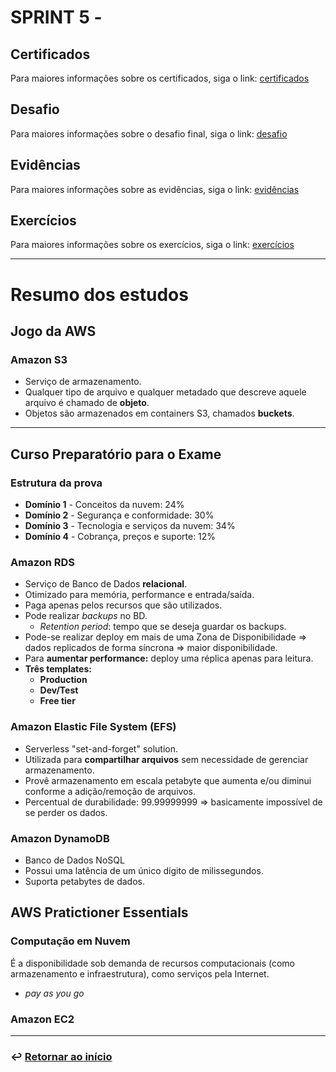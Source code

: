 # SPRINT 5 - 


## Certificados
Para maiores informações sobre os certificados, siga o link: [certificados](certificados)

## Desafio
Para maiores informações sobre o desafio final, siga o link: [desafio](desafio)

## Evidências
Para maiores informações sobre as evidências, siga o link: [evidências](evidencias)

## Exercícios
Para maiores informações sobre os exercícios, siga o link: [exercícios](exercicios)

___

# Resumo dos estudos
## Jogo da AWS
### Amazon S3
- Serviço de armazenamento.
- Qualquer tipo de arquivo e qualquer metadado que descreve aquele arquivo é chamado de **objeto**.
- Objetos são armazenados em containers S3, chamados **buckets**.


___
## Curso Preparatório para o Exame
### Estrutura da prova
- **Domínio 1** - Conceitos da nuvem: 24%
- **Domínio 2** - Segurança e conformidade: 30% 
- **Domínio 3** - Tecnologia e serviços da nuvem: 34%
- **Domínio 4** - Cobrança, preços e suporte: 12%

### Amazon RDS
- Serviço de Banco de Dados **relacional**.
- Otimizado para memória, performance e entrada/saída.
- Paga apenas pelos recursos que são utilizados.
- Pode realizar *backups* no BD. 
    - *Retention period*: tempo que se deseja guardar os backups.
- Pode-se realizar deploy em mais de uma Zona de Disponibilidade => dados replicados de forma síncrona => maior disponibilidade.
- Para **aumentar performance:** deploy uma réplica apenas para leitura.
- **Três templates:**
    - **Production**
    - **Dev/Test**
    - **Free tier**

### Amazon Elastic File System (EFS)
- Serverless "set-and-forget" solution.
- Utilizada para **compartilhar arquivos** sem necessidade de gerenciar armazenamento.
- Provê armazenamento em escala petabyte que aumenta e/ou diminui conforme a adição/remoção de arquivos.
- Percentual de durabilidade: 99.99999999 => basicamente impossível de se perder os dados.

### Amazon DynamoDB
- Banco de Dados NoSQL
- Possui uma latência de um único dígito de milissegundos.
- Suporta petabytes de dados.


## AWS Pratictioner Essentials
### Computação em Nuvem 
É a disponibilidade sob demanda de recursos computacionais (como armazenamento e infraestrutura), como serviços pela Internet.
- *pay as you go*

### Amazon EC2



___

### ↩️ [Retornar ao início](../README.md)